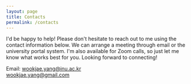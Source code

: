 ```yaml
---
layout: page
title: Contacts
permalink: /contacts
---
```


I'd be happy to help! Please don't hesitate to reach out to me using the contact information below. 
We can arrange a meeting through email or the university portal system. 
I'm also available for Zoom calls, so just let me know what works best for you. 
Looking forward to connecting!

Email: wookjae.yang@inu.ac.kr
       <br>
       wookjae.yang@gmail.com
